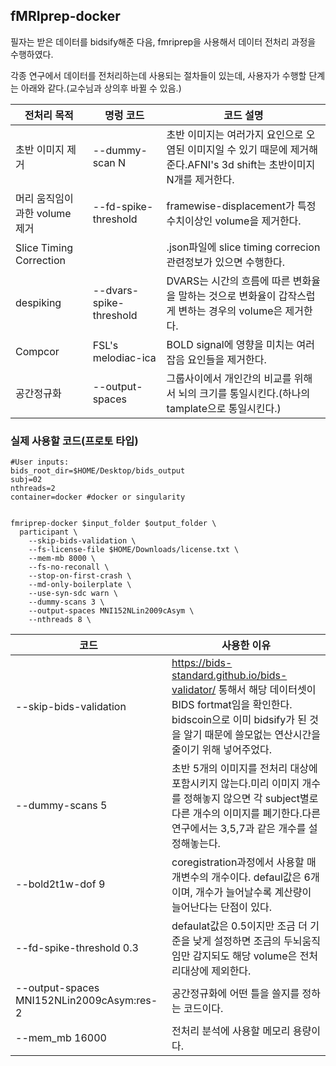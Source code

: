 ## fMRIprep-docker

필자는 받은 데이터를 bidsify해준 다음, fmriprep을 사용해서 데이터 전처리 과정을 수행하였다.

각종 연구에서 데이터를 전처리하는데 사용되는 절차들이 있는데, 사용자가 수행할 단계는 아래와 같다.(교수님과 상의후 바뀔 수 있음.)

|전처리 목적| 명렁 코드 |코드 설명|   
|---|---|---|
| 초반 이미지 제거  | --dummy-scan N | 초반 이미지는 여러가지 요인으로 오염된 이미지일 수 있기 때문에 제거해준다.AFNI's 3d shift는 초반이미지 N개를 제거한다. |
| 머리 움직임이 과한 volume 제거 | --fd-spike-threshold | framewise-displacement가 특정 수치이상인 volume을 제거한다. |  
| Slice Timing Correction |       | .json파일에 slice timing correcion 관련정보가 있으면 수행한다. |
|   despiking   |  --dvars-spike-threshold    |  DVARS는 시간의 흐름에 따른 변화율을 말하는 것으로 변화율이 갑작스럽게 변하는 경우의 volume은 제거한다.     |
|  Compcor    | FSL's melodiac-ica    |  BOLD signal에 영향을 미치는 여러 잡음 요인들을 제거한다.     |
|  공간정규화    | --output-spaces    |  그룹사이에서 개인간의 비교를 위해서 뇌의 크기를 통일시킨다.(하나의 tamplate으로 통일시킨다.)     |


### 실제 사용할 코드(프로토 타입)

~~~unix
#User inputs:
bids_root_dir=$HOME/Desktop/bids_output
subj=02
nthreads=2
container=docker #docker or singularity


fmriprep-docker $input_folder $output_folder \
  participant \
    --skip-bids-validation \
    --fs-license-file $HOME/Downloads/license.txt \
    --mem-mb 8000 \
    --fs-no-reconall \
    --stop-on-first-crash \
    --md-only-boilerplate \
    --use-syn-sdc warn \
    --dummy-scans 3 \
    --output-spaces MNI152NLin2009cAsym \
    --nthreads 8 \
~~~

| 코드  | 사용한 이유 |
|---|---|
| --skip-bids-validation  |  https://bids-standard.github.io/bids-validator/ 통해서 해당 데이터셋이 BIDS fortmat임을 확인한다. bidscoin으로 이미 bidsify가 된 것을 알기 때문에 쓸모없는 연산시간을 줄이기 위해 넣어주었다. |
| --dummy-scans 5 | 초반 5개의 이미지를 전처리 대상에 포함시키지 않는다.미리 이미지 개수를 정해놓지 않으면 각 subject별로 다른 개수의 이미지를 폐기한다.다른연구에서는 3,5,7과 같은 개수를 설정해놓는다. |
| --bold2t1w-dof 9 | coregistration과정에서 사용할 매개변수의 개수이다. defaul값은 6개이며, 개수가 늘어날수록 계산량이 늘어난다는 단점이 있다. |
| --fd-spike-threshold 0.3 | defaulat값은 0.5이지만 조금 더 기준을 낮게 설정하면 조금의 두뇌움직임만 감지되도 해당 volume은 전처리대상에 제외한다.|
| --output-spaces MNI152NLin2009cAsym:res-2  | 공간정규화에 어떤 틀을 쓸지를 정하는 코드이다.  |
| --mem_mb 16000  | 전처리 분석에 사용할 메모리 용량이다. |


